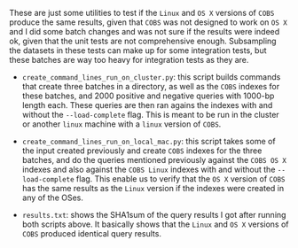 These are just some utilities to test if the `Linux` and `OS X` versions of `COBS` produce the same results, given that
`COBS` was not designed to work on `OS X` and I did some batch changes and was not sure if the results were indeed ok,
given that the unit tests are not comprehensive enough. Subsampling the datasets in these tests can make up for some
integration tests, but these batches are way too heavy for integration tests as they are.

* `create_command_lines_run_on_cluster.py`: this script builds commands that create three batches in a directory, as
well as the `COBS` indexes for these batches, and 2000 positive and negative queries with 1000-bp length each. These
queries are then ran agains the indexes with and without the `--load-complete` flag. This is meant to be run in the
cluster or another `linux` machine with a `linux` version of `COBS`.

* `create_command_lines_run_on_local_mac.py`: this script takes some of the input created previously and create
`COBS` indexes for the three batches, and do the queries mentioned previously against the `COBS OS X` indexes and also
against the `COBS Linux` indexes with and without the `--load-complete` flag. This enable us to verify that the `OS X`
version of `COBS` has the same results as the `Linux` version if the indexes were created in any of the OSes.

* `results.txt`: shows the SHA1sum of the query results I got after running both scripts above. It basically shows that
the `Linux` and `OS X` versions of `COBS` produced identical query results.